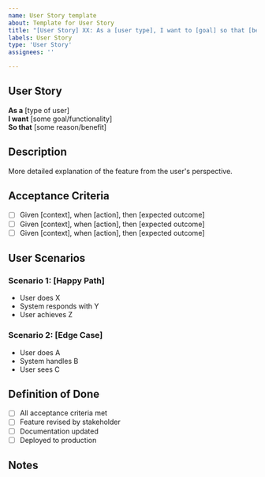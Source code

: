```yaml
---
name: User Story template
about: Template for User Story
title: "[User Story] XX: As a [user type], I want to [goal] so that [benefit]"
labels: User Story
type: 'User Story'
assignees: ''

---
```


## User Story
**As a** [type of user]  
**I want** [some goal/functionality]  
**So that** [some reason/benefit]

## Description
More detailed explanation of the feature from the user's perspective.

## Acceptance Criteria
- [ ] Given [context], when [action], then [expected outcome]
- [ ] Given [context], when [action], then [expected outcome]
- [ ] Given [context], when [action], then [expected outcome]

## User Scenarios
### Scenario 1: [Happy Path]
- User does X
- System responds with Y
- User achieves Z

### Scenario 2: [Edge Case]
- User does A
- System handles B
- User sees C

## Definition of Done
- [ ] All acceptance criteria met
- [ ] Feature revised by stakeholder
- [ ] Documentation updated
- [ ] Deployed to production

## Notes
